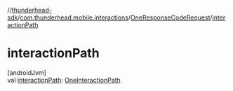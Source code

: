 //[thunderhead-sdk](../../../index.md)/[com.thunderhead.mobile.interactions](../index.md)/[OneResponseCodeRequest](index.md)/[interactionPath](interaction-path.md)

# interactionPath

[androidJvm]\
val [interactionPath](interaction-path.md): [OneInteractionPath](../-one-interaction-path/index.md)
